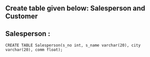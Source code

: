 ## Create table given below: Salesperson and Customer

## Salesperson :

```
CREATE TABLE Salesperson(s_no int, s_name varchar(20), city varchar(20), comm float);
```
